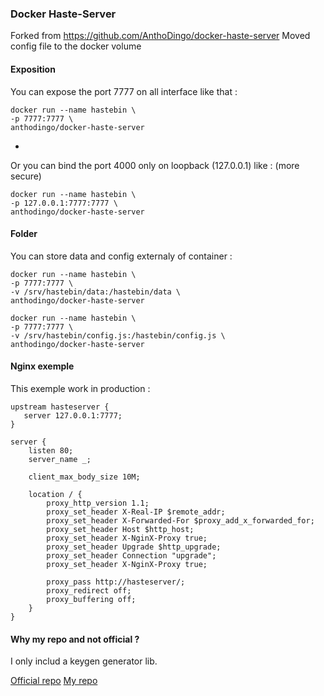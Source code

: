 ### Docker Haste-Server

Forked from https://github.com/AnthoDingo/docker-haste-server
Moved config file to the docker volume

#### Exposition

You can expose the port 7777 on all interface like that :

```
docker run --name hastebin \
-p 7777:7777 \
anthodingo/docker-haste-server
```

-
Or you can bind the port 4000 only on loopback (127.0.0.1) like : (more secure)
```
docker run --name hastebin \
-p 127.0.0.1:7777:7777 \
anthodingo/docker-haste-server
```

#### Folder

You can store data and config externaly of container :
```
docker run --name hastebin \
-p 7777:7777 \
-v /srv/hastebin/data:/hastebin/data \
anthodingo/docker-haste-server
```

```
docker run --name hastebin \
-p 7777:7777 \
-v /srv/hastebin/config.js:/hastebin/config.js \
anthodingo/docker-haste-server
```

#### Nginx exemple

This exemple work in production :

```
upstream hasteserver {
   server 127.0.0.1:7777;
}

server {
    listen 80;
    server_name _;

    client_max_body_size 10M;

    location / {
        proxy_http_version 1.1;
        proxy_set_header X-Real-IP $remote_addr;
        proxy_set_header X-Forwarded-For $proxy_add_x_forwarded_for;
        proxy_set_header Host $http_host;
        proxy_set_header X-NginX-Proxy true;
        proxy_set_header Upgrade $http_upgrade;
        proxy_set_header Connection "upgrade";
        proxy_set_header X-NginX-Proxy true;

        proxy_pass http://hasteserver/;
        proxy_redirect off;
        proxy_buffering off;
    }
}
```


#### Why my repo and not official ?

I only includ a keygen generator lib.

[Official repo](https://github.com/seejohnrun/haste-server)
[My repo](https://github.com/Janus-SGN/haste-server)
